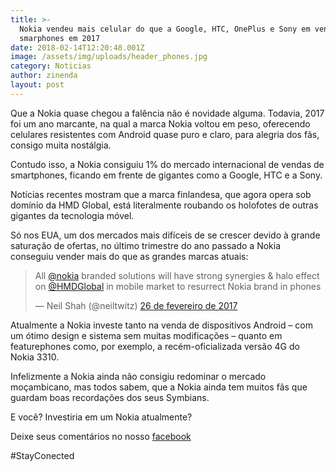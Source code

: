 ```yaml
---
title: >-
  Nokia vendeu mais celular do que a Google, HTC, OnePlus e Sony em vendas de
  smarphones em 2017
date: 2018-02-14T12:20:48.001Z
image: /assets/img/uploads/header_phones.jpg
category: Noticias
author: zinenda
layout: post
---
```

Que a Nokia quase chegou a falência não é novidade alguma. Todavia, 2017 foi um ano marcante, na qual a marca Nokia voltou em peso, oferecendo celulares resistentes com Android quase puro e claro, para alegria dos fãs, consigo muita nostálgia.

Contudo isso, a Nokia consiguiu 1% do mercado internacional de vendas de smartphones, ficando em frente de gigantes como a Google, HTC e a Sony.

Notícias recentes mostram que a marca finlandesa, que agora opera sob domínio da HMD Global, está literalmente roubando os holofotes de outras gigantes da tecnologia móvel.

Só nos EUA, um dos mercados mais difíceis de se crescer devido à grande saturação de ofertas, no último trimestre do ano passado a Nokia conseguiu vender mais do que as grandes marcas atuais:

<blockquote class="twitter-tweet" data-lang="pt"><p lang="en" dir="ltr">All <a href="https://twitter.com/nokia?ref_src=twsrc%5Etfw">@nokia</a> branded solutions will have strong synergies &amp; halo effect on <a href="https://twitter.com/HMDGlobal?ref_src=twsrc%5Etfw">@HMDGlobal</a> in mobile market to resurrect Nokia brand in  phones</p>&mdash; Neil Shah (@neiltwitz) <a href="https://twitter.com/neiltwitz/status/835881430915903488?ref_src=twsrc%5Etfw">26 de fevereiro de 2017</a></blockquote>

<script async src="https://platform.twitter.com/widgets.js" charset="utf-8"></script>

Atualmente a Nokia investe tanto na venda de dispositivos Android – com um ótimo design e sistema sem muitas modificações – quanto em featurephones como, por exemplo, a recém-oficializada versão 4G do Nokia 3310.

Infelizmente a Nokia ainda não consigiu redominar o mercado moçambicano, mas todos sabem, que a Nokia ainda tem muitos fãs que guardam boas recordações dos seus Symbians.

E você? Investiria em um Nokia atualmente?

Deixe seus comentários no nosso [facebook](https://fb.com/maningtech)

\#StayConected
